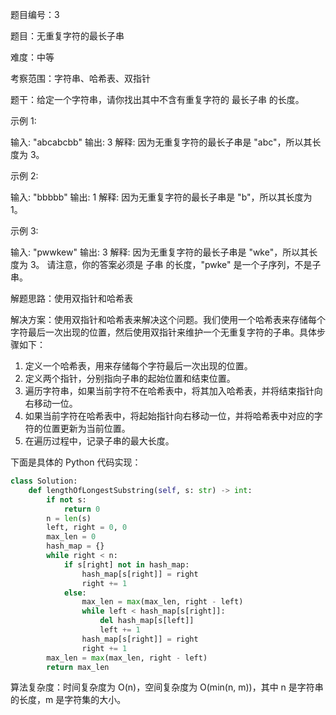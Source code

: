题目编号：3

题目：无重复字符的最长子串

难度：中等

考察范围：字符串、哈希表、双指针

题干：给定一个字符串，请你找出其中不含有重复字符的 最长子串 的长度。

示例 1:

输入: "abcabcbb"
输出: 3 
解释: 因为无重复字符的最长子串是 "abc"，所以其长度为 3。

示例 2:

输入: "bbbbb"
输出: 1
解释: 因为无重复字符的最长子串是 "b"，所以其长度为 1。

示例 3:

输入: "pwwkew"
输出: 3
解释: 因为无重复字符的最长子串是 "wke"，所以其长度为 3。
     请注意，你的答案必须是 子串 的长度，"pwke" 是一个子序列，不是子串。

解题思路：使用双指针和哈希表

解决方案：使用双指针和哈希表来解决这个问题。我们使用一个哈希表来存储每个字符最后一次出现的位置，然后使用双指针来维护一个无重复字符的子串。具体步骤如下：

1. 定义一个哈希表，用来存储每个字符最后一次出现的位置。
2. 定义两个指针，分别指向子串的起始位置和结束位置。
3. 遍历字符串，如果当前字符不在哈希表中，将其加入哈希表，并将结束指针向右移动一位。
4. 如果当前字符在哈希表中，将起始指针向右移动一位，并将哈希表中对应的字符的位置更新为当前位置。
5. 在遍历过程中，记录子串的最大长度。

下面是具体的 Python 代码实现：

```python
class Solution:
    def lengthOfLongestSubstring(self, s: str) -> int:
        if not s:
            return 0
        n = len(s)
        left, right = 0, 0
        max_len = 0
        hash_map = {}
        while right < n:
            if s[right] not in hash_map:
                hash_map[s[right]] = right
                right += 1
            else:
                max_len = max(max_len, right - left)
                while left < hash_map[s[right]]:
                    del hash_map[s[left]]
                    left += 1
                hash_map[s[right]] = right
                right += 1
        max_len = max(max_len, right - left)
        return max_len
```

算法复杂度：时间复杂度为 O(n)，空间复杂度为 O(min(n, m))，其中 n 是字符串的长度，m 是字符集的大小。